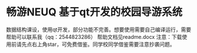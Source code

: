 # 畅游NEUQ  基于qt开发的校园导游系统
数据结构课设，使用qt开发，部分功能不完善。想要使用需要自己编译运行，需要帮助可以联系我（qq：2544823286）
帮助文档见readme.docx
注意：下载使用前请先点右上角star，可免费借鉴。同学校同学借鉴需要注意抄袭问题。
